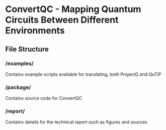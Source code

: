 # ConvertQC - Mapping Quantum Circuits Between Different Environments

## File Structure

### /examples/

Contains example scripts available for translating, both ProjectQ and QuTiP

### /package/

Contains source code for ConvertQC

### /report/

Contains details for the technical report such as figures and sources
